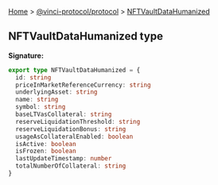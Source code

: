 [Home](./index.md) &gt; [@vinci-protocol/protocol](./protocol.md) &gt; [NFTVaultDataHumanized](./protocol.nftvaultdatahumanized.md)

## NFTVaultDataHumanized type

<b>Signature:</b>

```typescript
export type NFTVaultDataHumanized = {
  id: string
  priceInMarketReferenceCurrency: string
  underlyingAsset: string
  name: string
  symbol: string
  baseLTVasCollateral: string
  reserveLiquidationThreshold: string
  reserveLiquidationBonus: string
  usageAsCollateralEnabled: boolean
  isActive: boolean
  isFrozen: boolean
  lastUpdateTimestamp: number
  totalNumberOfCollateral: string
}
```
